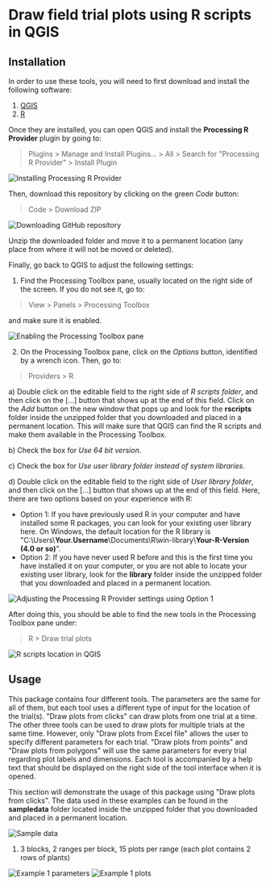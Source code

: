 # Draw field trial plots using R scripts in QGIS

## Installation

In order to use these tools, you will need to first download and install the following software:
1. [QGIS](https://qgis.org/en/site/forusers/download.html)
2. [R](https://www.r-project.org/)

Once they are installed, you can open QGIS and install the **Processing R Provider** plugin by going to:

> Plugins > Manage and Install Plugins... > All > Search for "Processing R Provider" > Install Plugin

![Installing Processing R Provider](img/install_r_plugin.png)

Then, download this repository by clicking on the green *Code* button:

> Code > Download ZIP

![Downloading GitHub repository](img/download_repo.png)

Unzip the downloaded folder and move it to a permanent location (any place from where it will not be moved or deleted).

Finally, go back to QGIS to adjust the following settings:

1. Find the Processing Toolbox pane, usually located on the right side of the screen. If you do not see it, go to:

> View > Panels > Processing Toolbox

and make sure it is enabled.

![Enabling the Processing Toolbox pane](img/view_processing_toolbox.png)

2. On the Processing Toolbox pane, click on the *Options* button, identified by a wrench icon. Then, go to:

> Providers > R

a) Double click on the editable field to the right side of *R scripts folder*, and then click on the [...] button that shows up at the end of this field. Click on the *Add* button on the new window that pops up and look for the **rscripts** folder inside the unzipped folder that you downloaded and placed in a permanent location. This will make sure that QGIS can find the R scripts and make them available in the Processing Toolbox.

b) Check the box for *Use 64 bit version*.

c) Check the box for *Use user library folder instead of system libraries*.

d) Double click on the editable field to the right side of *User library folder*, and then click on the [...] button that shows up at the end of this field. Here, there are two options based on your experience with R:

   * Option 1: If you have previously used R in your computer and have installed some R packages, you can look for your existing user library here. On Windows, the default location for the R library is "C:\Users\\**Your.Username**\Documents\R\win-library\\**Your-R-Version (4.0 or so)**".
   * Option 2: If you have never used R before and this is the first time you have installed it on your computer, or you are not able to locate your existing user library, look for the **library** folder inside the unzipped folder that you downloaded and placed in a permanent location.

![Adjusting the Processing R Provider settings using Option 1](img/adjust_plugin_settings.png)

After doing this, you should be able to find the new tools in the Processing Toolbox pane under:

> R > Draw trial plots

![R scripts location in QGIS](img/r_scripts.png)

## Usage

This package contains four different tools. The parameters are the same for all of them, but each tool uses a different type of input for the location of the trial(s). "Draw plots from clicks" can draw plots from one trial at a time. The other three tools can be used to draw plots for multiple trials at the same time. However, only "Draw plots from Excel file" allows the user to specify different parameters for each trial. "Draw plots from points" and "Draw plots from polygons" will use the same parameters for every trial regarding plot labels and dimensions. Each tool is accompanied by a help text that should be displayed on the right side of the tool interface when it is opened.

This section will demonstrate the usage of this package using "Draw plots from clicks". The data used in these examples can be found in the **sampledata** folder located inside the unzipped folder that you downloaded and placed in a permanent location.

![Sample data](img/sample_data.png)

1. 3 blocks, 2 ranges per block, 15 plots per range (each plot contains 2 rows of plants)

![Example 1 parameters](img/click_sample1_parameters.png) ![Example 1 plots](img/click_sample1_plots.png)
